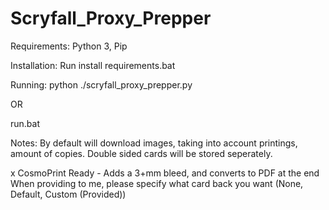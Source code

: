 # Scryfall_Proxy_Prepper
Requirements:
Python 3, Pip

Installation:
Run install requirements.bat

Running:
python ./scryfall_proxy_prepper.py

OR

run.bat

Notes:
By default will download images, taking into account printings, amount of copies.
Double sided cards will be stored seperately.

x CosmoPrint Ready - Adds a 3+mm bleed, and converts to PDF at the end
When providing to me, please specify what card back you want (None, Default, Custom (Provided))
